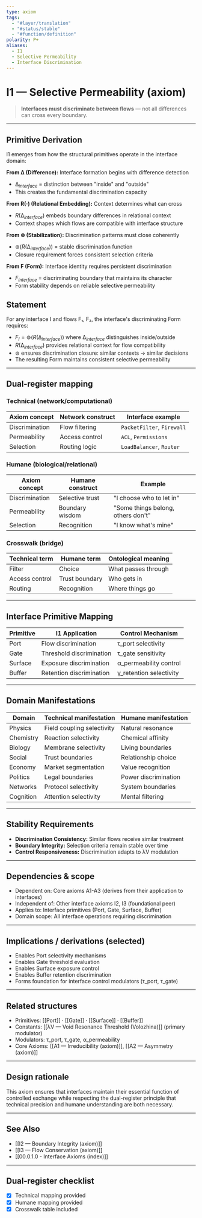 ```yaml
---
type: axiom
tags:
  - "#layer/translation"
  - "#status/stable"
  - "#function/definition"
polarity: P+
aliases:
  - I1
  - Selective Permeability
  - Interface Discrimination
---
```


# I1 — Selective Permeability (axiom)

> **Interfaces must discriminate between flows** — not all differences can cross every boundary.

---

## Primitive Derivation

I1 emerges from how the structural primitives operate in the interface domain:

**From ∆ (Difference):** Interface formation begins with difference detection
- $∆_{interface}$ = distinction between "inside" and "outside" 
- This creates the fundamental discrimination capacity

**From R(·) (Relational Embedding):** Context determines what can cross
- $R(∆_{interface})$ embeds boundary differences in relational context
- Context shapes which flows are compatible with interface structure

**From ⊚ (Stabilization):** Discrimination patterns must close coherently
- $⊚(R(∆_{interface}))$ = stable discrimination function
- Closure requirement forces consistent selection criteria

**From F (Form):** Interface identity requires persistent discrimination
- $F_{interface}$ = discriminating boundary that maintains its character
- Form stability depends on reliable selective permeability

## Statement

For any interface I and flows F₁, F₂, the interface's discriminating Form requires:
- $F_I = ⊚(R(∆_{interface}))$ where $∆_{interface}$ distinguishes inside/outside
- $R(∆_{interface})$ provides relational context for flow compatibility  
- $⊚$ ensures discrimination closure: similar contexts → similar decisions
- The resulting Form maintains consistent selective permeability

---

## Dual‑register mapping

### Technical (network/computational)

| Axiom concept | Network construct | Interface example |
|---------------|------------------|-------------------|
| Discrimination | Flow filtering | `PacketFilter`, `Firewall` |
| Permeability | Access control | `ACL`, `Permissions` |
| Selection | Routing logic | `LoadBalancer`, `Router` |

### Humane (biological/relational)

| Axiom concept | Humane construct | Example |
|---------------|------------------|---------|
| Discrimination | Selective trust | "I choose who to let in" |
| Permeability | Boundary wisdom | "Some things belong, others don't" |
| Selection | Recognition | "I know what's mine" |

### Crosswalk (bridge)

| Technical term | Humane term | Ontological meaning |
|---------------|-------------|-------------------|
| Filter | Choice | What passes through |
| Access control | Trust boundary | Who gets in |
| Routing | Recognition | Where things go |

---

## Interface Primitive Mapping

| Primitive | I1 Application | Control Mechanism |
|-----------|----------------|-------------------|
| Port | Flow discrimination | τ_port selectivity |
| Gate | Threshold discrimination | τ_gate sensitivity |
| Surface | Exposure discrimination | α_permeability control |
| Buffer | Retention discrimination | γ_retention selectivity |

---

## Domain Manifestations

| Domain | Technical manifestation | Humane manifestation |
|--------|------------------------|---------------------|
| Physics | Field coupling selectivity | Natural resonance |
| Chemistry | Reaction selectivity | Chemical affinity |
| Biology | Membrane selectivity | Living boundaries |
| Social | Trust boundaries | Relationship choice |
| Economy | Market segmentation | Value recognition |
| Politics | Legal boundaries | Power discrimination |
| Networks | Protocol selectivity | System boundaries |
| Cognition | Attention selectivity | Mental filtering |

---

## Stability Requirements

- **Discrimination Consistency:** Similar flows receive similar treatment
- **Boundary Integrity:** Selection criteria remain stable over time
- **Control Responsiveness:** Discrimination adapts to λV modulation

---

## Dependencies & scope

- Dependent on: Core axioms A1-A3 (derives from their application to interfaces)
- Independent of: Other interface axioms I2, I3 (foundational peer)
- Applies to: Interface primitives (Port, Gate, Surface, Buffer)
- Domain scope: All interface operations requiring discrimination

---

## Implications / derivations (selected)

- Enables Port selectivity mechanisms
- Enables Gate threshold evaluation  
- Enables Surface exposure control
- Enables Buffer retention discrimination
- Forms foundation for interface control modulators (τ_port, τ_gate)

---

## Related structures

- Primitives: [[Port]] · [[Gate]] · [[Surface]] · [[Buffer]]
- Constants: [[λV — Void Resonance Threshold (Volozhina)]] (primary modulator)
- Modulators: τ_port, τ_gate, α_permeability
- Core Axioms: [[A1 — Irreducibility (axiom)]], [[A2 — Asymmetry (axiom)]]

---

## Design rationale

This axiom ensures that interfaces maintain their essential function of controlled exchange while respecting the dual-register principle that technical precision and humane understanding are both necessary.

---

## See Also

- [[I2 — Boundary Integrity (axiom)]]
- [[I3 — Flow Conservation (axiom)]]
- [[00.0.1.0 - Interface Axioms (index)]]

---

## Dual‑register checklist

- [x] Technical mapping provided
- [x] Humane mapping provided
- [x] Crosswalk table included
